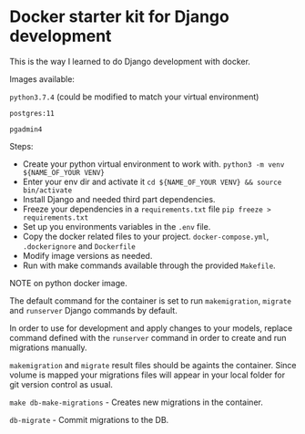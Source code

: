 # Docker starter kit for Django development

This is the way I learned to do Django development with docker.

Images available:

`python3.7.4` (could be modified to match your virtual environment)

`postgres:11`

`pgadmin4`

Steps:

- Create your python virtual environment to work with. `python3 -m venv ${NAME_OF_YOUR VENV}`
- Enter your env dir and activate it `cd ${NAME_OF_YOUR VENV} && source bin/activate`
- Install Django and needed third part dependencies.
- Freeze your dependencies in a `requirements.txt` file `pip freeze > requirements.txt`
- Set up you environments variables in the `.env` file.
- Copy the docker related files to your project. `docker-compose.yml`, `.dockerignore` and `Dockerfile`
- Modify image versions as needed.
- Run with make commands available through the provided `Makefile`.

NOTE on python docker image.

The default command for the container is set to run `makemigration`, `migrate` and `runserver` Django commands by default.

In order to use for development and apply changes to your models, replace command defined with the `runserver` command in order to create and run migrations manually.

`makemigration` and `migrate` result files should be againts the container. Since volume is mapped your migrations files will appear in your local folder for git version control as usual.

`make db-make-migrations` - Creates new migrations in the container.

`db-migrate` - Commit migrations to the DB.
